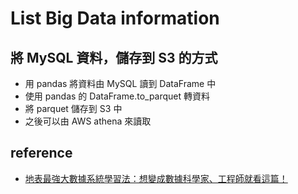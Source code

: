 # List Big Data information

## 將 MySQL 資料，儲存到 S3 的方式
  * 用 pandas 將資料由 MySQL 讀到 DataFrame 中
  * 使用 pandas 的 DataFrame.to_parquet 轉資料
  * 將 parquet 儲存到 S3 中
  * 之後可以由 AWS athena 來讀取

## reference
  * [地表最強大數據系統學習法：想變成數據科學家、工程師就看這篇！](https://buzzorange.com/techorange/2017/06/20/start-from-zero-learning-big-data/)
